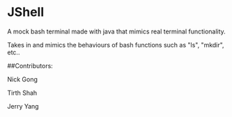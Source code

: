 # JShell
A mock bash terminal made with java that mimics real terminal functionality.

Takes in and mimics the behaviours of bash functions such as "ls", "mkdir", etc..

##Contributors:

Nick Gong

Tirth Shah

Jerry Yang
